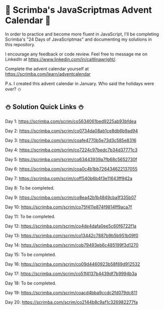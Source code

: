# 🎄 Scrimba's JavaScriptmas Advent Calendar 🎄

In order to practice and become more fluent in JavaScript, I'll be completing Scrimba's "24 Days of JavaScriptmas" and documenting my solutions in this repository.

I encourage any feedback or code review. Feel free to message me on LinkedIn at https://www.linkedin.com/in/caitlinawright/.

Complete the advent calendar yourself at https://scrimba.com/learn/adventcalendar

P.s. I  created this advent calendar in January. Who said the holidays were over? ⛄️

## ⛄️ Solution Quick Links ⛄️

Day 1: https://scrimba.com/scrim/co5634061bed9225ab93bfdea

Day 2: https://scrimba.com/scrim/co0734da08ab1ce8db6b9ad94

Day 3: https://scrimba.com/scrim/coafe4770b5e73d3c585e8316

Day 4: https://scrimba.com/scrim/co7224c97bedc7b34d37771c3

Day 5: https://scrimba.com/scrim/co63443939a7fb68c5652730f

Day 6: https://scrimba.com/scrim/coa0c4b1bb726434622137055

Day 7: https://scrimba.com/scrim/coff540b6b4f3e11643ff942a

Day 8: To be completed.

Day 9: https://scrimba.com/scrim/co8ea42b1b4849cba1f335b07

Day 10: https://scrimba.com/scrim/co75f411e874f9814ff9aca7f

Day 11: To be completed.

Day 12: https://scrimba.com/scrim/co4de4dafa0ee5c60f6722f1a

Day 13: https://scrimba.com/scrim/co13442c7887b9b5b951b09f0

Day 14: https://scrimba.com/scrim/cob79493eb6c485199f3d1270

Day 15: To be completed.

Day 16: https://scrimba.com/scrim/co09d4460923b58f89d912532

Day 17: https://scrimba.com/scrim/co51f4137b4439df7b9994b3a

Day 18: To be completed.

Day 19: https://scrimba.com/scrim/coacd4bba9ccdc2fd079dc811

Day 20: https://scrimba.com/scrim/co2144b8c9af1c326982277fa
